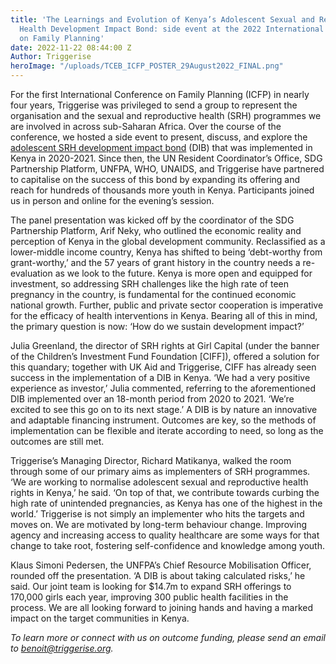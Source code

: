 ```yaml
---
title: 'The Learnings and Evolution of Kenya’s Adolescent Sexual and Reproductive
  Health Development Impact Bond: side event at the 2022 International Conference
  on Family Planning'
date: 2022-11-22 08:44:00 Z
Author: Triggerise
heroImage: "/uploads/TCEB_ICFP_POSTER_29August2022_FINAL.png"
---
```


For the first International Conference on Family Planning (ICFP) in nearly four years, Triggerise was privileged to send a group to represent the organisation and the sexual and reproductive health (SRH) programmes we are involved in across sub-Saharan Africa. Over the course of the conference, we hosted a side event to present, discuss, and explore the [adolescent SRH development impact bond](https://triggerise.org/news/championing-the-worlds-first-adolescent-sexual-reproductive-health-development-impact-bond-in-kenya) (DIB) that was implemented in Kenya in 2020-2021. Since then, the UN Resident Coordinator’s Office, SDG Partnership Platform, UNFPA, WHO, UNAIDS, and Triggerise have partnered to capitalise on the success of this bond by expanding its offering and reach for hundreds of thousands more youth in Kenya. Participants joined us in person and online for the evening’s session.

The panel presentation was kicked off by the coordinator of the SDG Partnership Platform, Arif Neky, who outlined the economic reality and perception of Kenya in the global development community. Reclassified as a lower-middle income country, Kenya has shifted to being ‘debt-worthy from grant-worthy,’ and the 57 years of grant history in the country needs a re-evaluation as we look to the future. Kenya is more open and equipped for investment, so addressing SRH challenges like the high rate of teen pregnancy in the country, is fundamental for the continued economic national growth. Further, public and private sector cooperation is imperative for the efficacy of health interventions in Kenya. Bearing all of this in mind, the primary question is now: ‘How do we sustain development impact?’

Julia Greenland, the director of SRH rights at Girl Capital (under the banner of the Children’s Investment Fund Foundation \[CIFF\]), offered a solution for this quandary; together with UK Aid and Triggerise, CIFF has already seen success in the implementation of a DIB in Kenya. ‘We had a very positive experience as investor,’ Julia commented, referring to the aforementioned DIB implemented over an 18-month period from 2020 to 2021. ‘We’re excited to see this go on to its next stage.’ A DIB is by nature an innovative and adaptable financing instrument. Outcomes are key, so the methods of implementation can be flexible and iterate according to need, so long as the outcomes are still met.

Triggerise’s Managing Director, Richard Matikanya, walked the room through some of our primary aims as implementers of SRH programmes. ‘We are working to normalise adolescent sexual and reproductive health rights in Kenya,’ he said. ‘On top of that, we contribute towards curbing the high rate of unintended pregnancies, as Kenya has one of the highest in the world.’ Triggerise is not simply an implementer who hits the targets and moves on. We are motivated by long-term behaviour change. Improving agency and increasing access to quality healthcare are some ways for that change to take root, fostering self-confidence and knowledge among youth.

Klaus Simoni Pedersen, the UNFPA’s Chief Resource Mobilisation Officer, rounded off the presentation. ‘A DIB is about taking calculated risks,’ he said. Our joint team is looking for $14.7m to expand SRH offerings to 170,000 girls each year, improving 300 public health facilities in the process. We are all looking forward to joining hands and having a marked impact on the target communities in Kenya.

*To learn more or connect with us on outcome funding, please send an email to [benoit@triggerise.org](mailto:benoit@triggerise.org).*